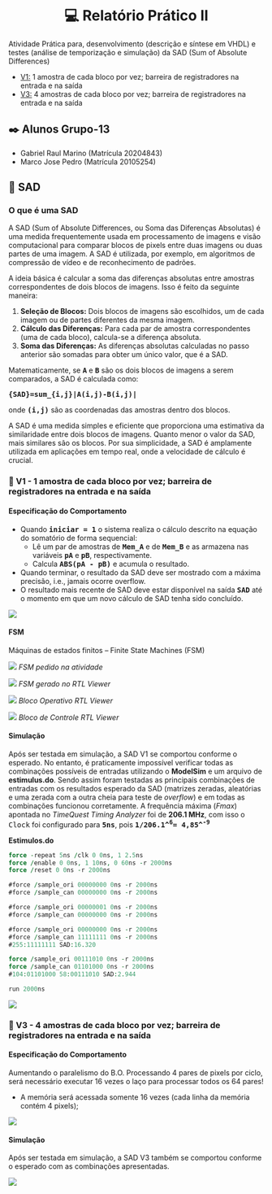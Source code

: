 # <h1 align="center">💻 Relatório Prático II</h1>

Atividade Prática para, desenvolvimento (descrição e síntese em VHDL) e testes (análise de temporização e simulação) da SAD  (Sum of Absolute Differences)

* [V1:](https://github.com/zeca79/SAD/blob/main/README.md#-v1---1-amostra-de-cada-bloco-por-vez-barreira-de-registradores-na-entrada-e-na-sa%C3%ADda) 1 amostra de cada bloco por vez; barreira de registradores na entrada e na saída
* [V3:](https://github.com/zeca79/SAD/blob/main/README.md#-v3---4-amostras-de-cada-bloco-por-vez-barreira-de-registradores-na-entrada-e-na-sa%C3%ADda) 4 amostras de cada bloco por vez; barreira de registradores na entrada e na saída

## ✒️ Alunos Grupo-13

- Gabriel Raul Marino (Matrícula 20204843)
- Marco Jose Pedro (Matrícula 20105254)

## 📁 SAD

### O que é uma SAD

A SAD (Sum of Absolute Differences, ou Soma das Diferenças Absolutas) é uma medida frequentemente usada em processamento de imagens e visão computacional 
para comparar blocos de pixels entre duas imagens ou duas partes de uma imagem. 
A SAD é utilizada, por exemplo, em algoritmos de compressão de vídeo e de reconhecimento de padrões.

A ideia básica é calcular a soma das diferenças absolutas entre amostras correspondentes de dois blocos de imagens. Isso é feito da seguinte maneira:

1. **Seleção de Blocos:** Dois blocos de imagens são escolhidos, um de cada imagem ou de partes diferentes da mesma imagem.
2. **Cálculo das Diferenças:** Para cada par de amostra correspondentes (uma de cada bloco), calcula-se a diferença absoluta. 
3. **Soma das Diferenças:** As diferenças absolutas calculadas no passo anterior são somadas para obter um único valor, que é a SAD.

Matematicamente, se <kbd>**A**</kbd> e <kbd>**B**</kbd> são os dois blocos de imagens a serem comparados, a SAD é calculada como:

<kbd>**{SAD}=sum_{i,j}|A(i,j)-B(i,j)|**</kbd> 

onde <kbd>**(i,j)**</kbd> são as coordenadas das amostras dentro dos blocos.

A SAD é uma medida simples e eficiente que proporciona uma estimativa da similaridade entre dois blocos de imagens. 
Quanto menor o valor da SAD, mais similares são os blocos. Por sua simplicidade, a SAD é amplamente utilizada em aplicações em tempo real, onde a velocidade de cálculo é crucial.

### 📄 V1 - 1 amostra de cada bloco por vez; barreira de registradores na entrada e na saída

#### Especificação do Comportamento

- Quando <kbd>**iniciar = 1**</kbd> o sistema realiza o cálculo descrito na equação do somatório de forma sequencial:
  - Lê um par de amostras de <kbd>**Mem_A**</kbd> e de <kbd>**Mem_B**</kbd> e as armazena nas variáveis <kbd>**pA**</kbd> e <kbd>**pB**</kbd>, respectivamente.
  - Calcula <kbd>**ABS(pA - pB)**</kbd> e acumula o resultado.
- Quando terminar, o resultado da SAD deve ser mostrado com a máxima precisão, i.e., jamais ocorre overflow.
- O resultado mais recente de SAD deve estar disponível na saída <kbd>**SAD**</kbd> até o momento em que um novo cálculo de SAD tenha sido concluído.

![](https://iili.io/JpMIfta.png)


#### FSM 

Máquinas de estados finitos – Finite State Machines (FSM)

![](https://iili.io/JpMIWNe.png)
*FSM pedido na atividade*

![](https://i.ibb.co/dbrLJKs/FSM.png)
*FSM gerado no RTL Viewer*

![](https://i.ibb.co/cXXGGkm/BO1.png)
*Bloco Operativo RTL Viewer*

![](https://i.ibb.co/nj2xqf2/bc.png)
*Bloco de Controle RTL Viewer*

#### Simulação

Após ser testada em simulação, a SAD V1 se comportou conforme o esperado. No entanto, é praticamente impossível verificar todas as combinações possíveis de entradas utilizando o **ModelSim** e um arquivo de **estimulus.do**. Sendo assim foram testadas as principais combinações de entradas com os resultados esperado da SAD (matrizes zeradas, aleatórias e uma zerada com a outra cheia para teste de *overflow*) e em todas as combinações funcionou corretamente.
A frequência máxima (*Fmax*) apontada no *TimeQuest Timing Analyzer* foi de **206.1 MHz**, com isso o <kbd>Clock</kbd> foi configurado para <kbd>**5ns**</kbd>, pois 
<kbd>**1/206.1^<sup>6</sup>= 4,85^<sup>-9</sup>**</kbd> 

**Estimulos.do**

```vhdl
force -repeat 5ns /clk 0 0ns, 1 2.5ns
force /enable 0 0ns, 1 10ns, 0 60ns -r 2000ns 
force /reset 0 0ns -r 2000ns

#force /sample_ori 00000000 0ns -r 2000ns
#force /sample_can 00000000 0ns -r 2000ns

#force /sample_ori 00000001 0ns -r 2000ns
#force /sample_can 00000000 0ns -r 2000ns

#force /sample_ori 00000000 0ns -r 2000ns
#force /sample_can 11111111 0ns -r 2000ns
#255:11111111 SAD:16.320

force /sample_ori 00111010 0ns -r 2000ns
force /sample_can 01101000 0ns -r 2000ns
#104:01101000 58:00111010 SAD:2.944

run 2000ns

```

![](https://iili.io/JpVNvsa.png)

### 📄 V3 - 4 amostras de cada bloco por vez; barreira de registradores na entrada e na saída

#### Especificação do Comportamento

Aumentando o paralelismo do B.O.
 Processando 4 pares de pixels por ciclo, será necessário executar 16 vezes o laço para processar todos os 64 pares!
- A memória será acessada somente 16 vezes (cada linha da memória contém 4 pixels);

![](https://iili.io/JpMu5Gf.png)

#### Simulação

Após ser testada em simulação, a SAD V3 também se comportou conforme o esperado com as combinações apresentadas.

![](https://i.ibb.co/crS4g7d/wave.png)

